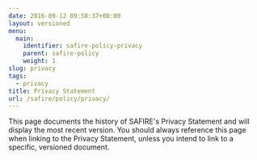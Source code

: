 ```yaml
---
date: 2016-09-12 09:58:37+00:00
layout: versioned
menu:
  main:
    identifier: safire-policy-privacy
    parent: safire-policy
    weight: 1
slug: privacy
tags:
  - privacy
title: Privacy Statement
url: /safire/policy/privacy/
---
```


This page documents the history of SAFIRE's Privacy Statement and will display the most recent version. You should always reference this page when linking to the Privacy Statement, unless you intend to link to a specific, versioned document.
